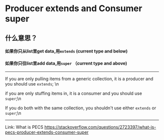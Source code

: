 # Producer extends and Consumer super

## 什么意思？
#### 如果你只从list里get data,用```extends``` (current type and below)
#### 如果你只往list里add data,用```super``` （current type and above)

---
 If you are only pulling items from a generic collection, 
 it is a producer and you should use ```extends```; \n
 
 if you are only stuffing items in, 
 it is a consumer and you should use ```super```;\n
 
 If you do both with the same collection, 
 you shouldn't use either ```extends``` or ```super```;\n

---
Link: What is PECS
 https://stackoverflow.com/questions/2723397/what-is-pecs-producer-extends-consumer-super
